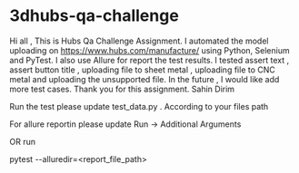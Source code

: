 # 3dhubs-qa-challenge
Hi all , 
This is Hubs Qa Challenge Assignment. I automated the model uploading 
on https://www.hubs.com/manufacture/ using Python, Selenium and PyTest. I also use Allure for report the test results.
I tested assert text , assert button title , uploading file to sheet metal , uploading file to CNC metal and 
uploading the unsupported file. 
In the future , I would like add more test cases.
Thank you for this assignment.
Sahin Dirim


Run the test please update test_data.py . According to your files path

For allure reportin please update Run -> Additional Arguments 


OR run 

pytest --alluredir=<report_file_path>

